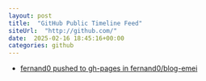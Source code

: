 ```yaml
---
layout: post
title:  "GitHub Public Timeline Feed"
siteUrl:  "http://github.com/"
date:  2025-02-16 18:45:16+00:00
categories: github
---
```

*  [fernand0 pushed to gh-pages in fernand0/blog-emei](https://github.com/fernand0/blog-emei/compare/1fe2c0bf10...7f42e283c2)
